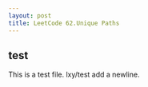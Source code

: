 ```yaml
---
layout: post
title: LeetCode 62.Unique Paths
---
```


## test
This is a test file.
lxy/test add a newline.